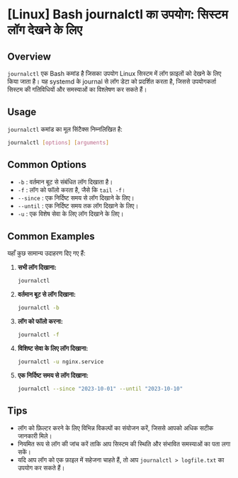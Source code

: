 # [Linux] Bash journalctl का उपयोग: सिस्टम लॉग देखने के लिए

## Overview
`journalctl` एक Bash कमांड है जिसका उपयोग Linux सिस्टम में लॉग फ़ाइलों को देखने के लिए किया जाता है। यह systemd के journal से लॉग डेटा को प्रदर्शित करता है, जिससे उपयोगकर्ता सिस्टम की गतिविधियों और समस्याओं का विश्लेषण कर सकते हैं।

## Usage
`journalctl` कमांड का मूल सिंटैक्स निम्नलिखित है:

```bash
journalctl [options] [arguments]
```

## Common Options
- `-b` : वर्तमान बूट से संबंधित लॉग दिखाता है।
- `-f` : लॉग को फॉलो करता है, जैसे कि `tail -f`।
- `--since` : एक निर्दिष्ट समय से लॉग दिखाने के लिए।
- `--until` : एक निर्दिष्ट समय तक लॉग दिखाने के लिए।
- `-u` : एक विशेष सेवा के लिए लॉग दिखाने के लिए।

## Common Examples
यहाँ कुछ सामान्य उदाहरण दिए गए हैं:

1. **सभी लॉग दिखाना:**
   ```bash
   journalctl
   ```

2. **वर्तमान बूट से लॉग दिखाना:**
   ```bash
   journalctl -b
   ```

3. **लॉग को फॉलो करना:**
   ```bash
   journalctl -f
   ```

4. **विशिष्ट सेवा के लिए लॉग दिखाना:**
   ```bash
   journalctl -u nginx.service
   ```

5. **एक निर्दिष्ट समय से लॉग दिखाना:**
   ```bash
   journalctl --since "2023-10-01" --until "2023-10-10"
   ```

## Tips
- लॉग को फ़िल्टर करने के लिए विभिन्न विकल्पों का संयोजन करें, जिससे आपको अधिक सटीक जानकारी मिले।
- नियमित रूप से लॉग की जांच करें ताकि आप सिस्टम की स्थिति और संभावित समस्याओं का पता लगा सकें।
- यदि आप लॉग को एक फ़ाइल में सहेजना चाहते हैं, तो आप `journalctl > logfile.txt` का उपयोग कर सकते हैं।